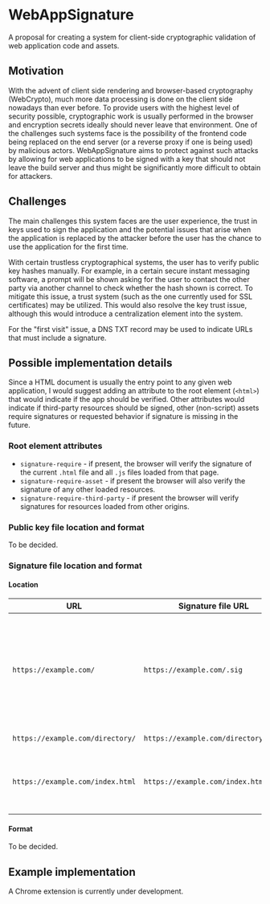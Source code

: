 # WebAppSignature

A proposal for creating a system for client-side cryptographic validation of web application code and assets.

## Motivation

With the advent of client side rendering and browser-based cryptography (WebCrypto), much more data processing is done on the client side nowadays than ever before. To provide users with the highest level of security possible, cryptographic work is usually performed in the browser and encryption secrets ideally should never leave that environment. One of the challenges such systems face is the possibility of the frontend code being replaced on the end server (or a reverse proxy if one is being used) by malicious actors. WebAppSignature aims to protect against such attacks by allowing for web applications to be signed with a key that should not leave the build server and thus might be significantly more difficult to obtain for attackers.

## Challenges

The main challenges this system faces are the user experience, the trust in keys used to sign the application and the potential issues that arise when the application is replaced by the attacker before the user has the chance to use the application for the first time.

With certain trustless cryptographical systems, the user has to verify public key hashes manually. For example, in a certain secure instant messaging software, a prompt will be shown asking for the user to contact the other party via another channel to check whether the hash shown is correct. To mitigate this issue, a trust system (such as the one currently used for SSL certificates) may be utilized. This would also resolve the key trust issue, although this would introduce a centralization element into the system.

For the "first visit" issue, a DNS TXT record may be used to indicate URLs that must include a signature.

## Possible implementation details

Since a HTML document is usually the entry point to any given web application, I would suggest adding an attribute to the root element (`<html>`) that would indicate if the app should be verified. Other attributes would indicate if third-party resources should be signed, other (non-script) assets require signatures or requested behavior if signature is missing in the future.

### Root element attributes

- `signature-require` - if present, the browser will verify the signature of the current `.html` file and all `.js` files loaded from that page.
- `signature-require-asset` - if present the browser will also verify the signature of any other loaded resources.
- `signature-require-third-party` - if present the browser will verify signatures for resources loaded from other origins.

### Public key file location and format

To be decided.

### Signature file location and format

#### Location

| URL                              | Signature file URL                   | Explanation                                                                                             |
| -------------------------------- | ------------------------------------ | ------------------------------------------------------------------------------------------------------- |
| `https://example.com/`           | `https://example.com/.sig`           | The signature for a directory path is expected to be in a file with no name, just the `.sig` extension. |
| `https://example.com/directory/` | `https://example.com/directory/.sig` | Same as above.                                                                                          |
| `https://example.com/index.html` | `https://example.com/index.html.sig` | For any other files, `.sig` is appended to the file name.                                               |

#### Format

To be decided.

## Example implementation

A Chrome extension is currently under development.
